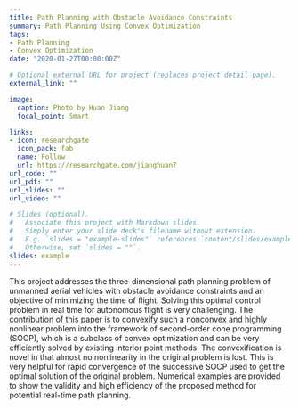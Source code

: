 ```yaml
---
title: Path Planning with Obstacle Avoidance Constraints
summary: Path Planning Using Convex Optimization
tags:
- Path Planning
- Convex Optimization
date: "2020-01-27T00:00:00Z"

# Optional external URL for project (replaces project detail page).
external_link: ""

image:
  caption: Photo by Huan Jiang
  focal_point: Smart

links:
- icon: researchgate
  icon_pack: fab
  name: Follow
  url: https://researchgate.com/jianghuan7
url_code: ""
url_pdf: ""
url_slides: ""
url_video: ""

# Slides (optional).
#   Associate this project with Markdown slides.
#   Simply enter your slide deck's filename without extension.
#   E.g. `slides = "example-slides"` references `content/slides/example-slides.md`.
#   Otherwise, set `slides = ""`.
slides: example
---
```


This project addresses the three-dimensional path planning problem of unmanned aerial vehicles with obstacle avoidance constraints and an objective of minimizing the time of flight.
Solving this optimal control problem in real time for autonomous flight is very challenging.
The contribution of this paper is to convexify such a nonconvex and highly nonlinear problem into the framework of second-order cone programming (SOCP), which is a subclass of convex optimization and can be very efficiently solved by existing interior point methods. 
The convexification is novel in that almost no nonlinearity in the original problem is lost. 
This is very helpful for rapid convergence of the successive SOCP used to get the optimal solution of the original problem. 
Numerical examples are provided to show the validity and high efficiency of the proposed method for potential real-time path planning.